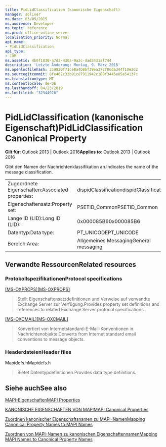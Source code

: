 ```yaml
---
title: PidLidClassification (kanonische Eigenschaft)
manager: soliver
ms.date: 03/09/2015
ms.audience: Developer
ms.topic: reference
ms.prod: office-online-server
localization_priority: Normal
api_name:
- PidLidClassification
api_type:
- COM
ms.assetid: 4b0f1830-a7d3-430a-9a2c-dad3431af744
description: 'Letzte Änderung: Montag, 9. März 2015'
ms.openlocfilehash: 359920f71ce8a4b86f39ea372f86da344f10e3d2
ms.sourcegitcommit: 8fe462c32b91c87911942c188f3445e85a54137c
ms.translationtype: MT
ms.contentlocale: de-DE
ms.lasthandoff: 04/23/2019
ms.locfileid: "32344926"
---
```

# <a name="pidlidclassification-canonical-property"></a><span data-ttu-id="0e249-103">PidLidClassification (kanonische Eigenschaft)</span><span class="sxs-lookup"><span data-stu-id="0e249-103">PidLidClassification Canonical Property</span></span>

  
  
<span data-ttu-id="0e249-104">**Gilt für**: Outlook 2013 | Outlook 2016</span><span class="sxs-lookup"><span data-stu-id="0e249-104">**Applies to**: Outlook 2013 | Outlook 2016</span></span> 
  
<span data-ttu-id="0e249-105">Gibt den Namen der Nachrichtenklassifikation an.</span><span class="sxs-lookup"><span data-stu-id="0e249-105">Indicates the name of the message classification.</span></span>
  
|||
|:-----|:-----|
|<span data-ttu-id="0e249-106">Zugeordnete Eigenschaften:</span><span class="sxs-lookup"><span data-stu-id="0e249-106">Associated properties:</span></span>  <br/> |<span data-ttu-id="0e249-107">dispidClassification</span><span class="sxs-lookup"><span data-stu-id="0e249-107">dispidClassification</span></span>  <br/> |
|<span data-ttu-id="0e249-108">Eigenschaftensatz:</span><span class="sxs-lookup"><span data-stu-id="0e249-108">Property set:</span></span>  <br/> |<span data-ttu-id="0e249-109">PSETID_Common</span><span class="sxs-lookup"><span data-stu-id="0e249-109">PSETID_Common</span></span>  <br/> |
|<span data-ttu-id="0e249-110">Lange ID (LID):</span><span class="sxs-lookup"><span data-stu-id="0e249-110">Long ID (LID):</span></span>  <br/> |<span data-ttu-id="0e249-111">0x000085B6</span><span class="sxs-lookup"><span data-stu-id="0e249-111">0x000085B6</span></span>  <br/> |
|<span data-ttu-id="0e249-112">Datentyp:</span><span class="sxs-lookup"><span data-stu-id="0e249-112">Data type:</span></span>  <br/> |<span data-ttu-id="0e249-113">PT_UNICODE</span><span class="sxs-lookup"><span data-stu-id="0e249-113">PT_UNICODE</span></span>  <br/> |
|<span data-ttu-id="0e249-114">Bereich:</span><span class="sxs-lookup"><span data-stu-id="0e249-114">Area:</span></span>  <br/> |<span data-ttu-id="0e249-115">Allgemeines Messaging</span><span class="sxs-lookup"><span data-stu-id="0e249-115">General messaging</span></span>  <br/> |
   
## <a name="related-resources"></a><span data-ttu-id="0e249-116">Verwandte Ressourcen</span><span class="sxs-lookup"><span data-stu-id="0e249-116">Related resources</span></span>

### <a name="protocol-specifications"></a><span data-ttu-id="0e249-117">Protokollspezifikationen</span><span class="sxs-lookup"><span data-stu-id="0e249-117">Protocol specifications</span></span>

<span data-ttu-id="0e249-118">[[MS-OXPROPS]](https://msdn.microsoft.com/library/f6ab1613-aefe-447d-a49c-18217230b148%28Office.15%29.aspx)</span><span class="sxs-lookup"><span data-stu-id="0e249-118">[[MS-OXPROPS]](https://msdn.microsoft.com/library/f6ab1613-aefe-447d-a49c-18217230b148%28Office.15%29.aspx)</span></span>
  
> <span data-ttu-id="0e249-119">Stellt Eigenschaftensatzdefinitionen und Verweise auf verwandte Exchange Server zur Verfügung.</span><span class="sxs-lookup"><span data-stu-id="0e249-119">Provides property set definitions and references to related Exchange Server protocol specifications.</span></span>
    
<span data-ttu-id="0e249-120">[[MS-OXCMAIL]](https://msdn.microsoft.com/library/b60d48db-183f-4bf5-a908-f584e62cb2d4%28Office.15%29.aspx)</span><span class="sxs-lookup"><span data-stu-id="0e249-120">[[MS-OXCMAIL]](https://msdn.microsoft.com/library/b60d48db-183f-4bf5-a908-f584e62cb2d4%28Office.15%29.aspx)</span></span>
  
> <span data-ttu-id="0e249-121">Konvertiert von Internetstandard-E-Mail-Konventionen in Nachrichtenobjekte.</span><span class="sxs-lookup"><span data-stu-id="0e249-121">Converts from Internet standard email conventions to message objects.</span></span>
    
### <a name="header-files"></a><span data-ttu-id="0e249-122">Headerdateien</span><span class="sxs-lookup"><span data-stu-id="0e249-122">Header files</span></span>

<span data-ttu-id="0e249-123">Mapidefs.h</span><span class="sxs-lookup"><span data-stu-id="0e249-123">Mapidefs.h</span></span>
  
> <span data-ttu-id="0e249-124">Bietet Datentypdefinitionen.</span><span class="sxs-lookup"><span data-stu-id="0e249-124">Provides data type definitions.</span></span>
    
## <a name="see-also"></a><span data-ttu-id="0e249-125">Siehe auch</span><span class="sxs-lookup"><span data-stu-id="0e249-125">See also</span></span>



[<span data-ttu-id="0e249-126">MAPI-Eigenschaften</span><span class="sxs-lookup"><span data-stu-id="0e249-126">MAPI Properties</span></span>](mapi-properties.md)
  
[<span data-ttu-id="0e249-127">KANONISCHE EIGENSCHAFTEN VON MAPI</span><span class="sxs-lookup"><span data-stu-id="0e249-127">MAPI Canonical Properties</span></span>](mapi-canonical-properties.md)
  
[<span data-ttu-id="0e249-128">Zuordnen kanonischer Eigenschaftsnamen zu MAPI-Namen</span><span class="sxs-lookup"><span data-stu-id="0e249-128">Mapping Canonical Property Names to MAPI Names</span></span>](mapping-canonical-property-names-to-mapi-names.md)
  
[<span data-ttu-id="0e249-129">Zuordnen von MAPI-Namen zu kanonischen Eigenschaftennamen</span><span class="sxs-lookup"><span data-stu-id="0e249-129">Mapping MAPI Names to Canonical Property Names</span></span>](mapping-mapi-names-to-canonical-property-names.md)

